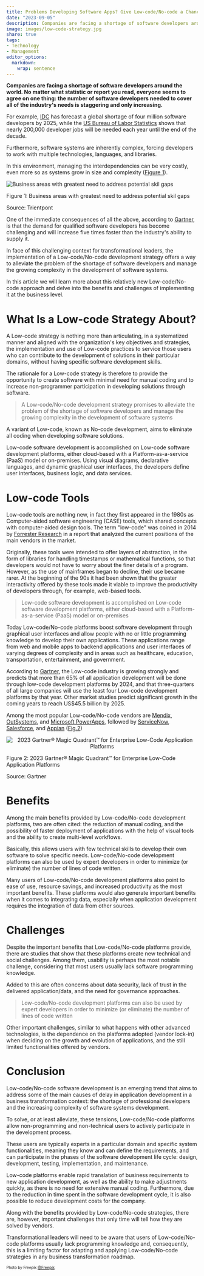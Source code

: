 ```yaml
---
title: Problems Developing Software Apps? Give Low-code/No-code a Chance
date: "2023-09-05"
description: Companies are facing a shortage of software developers around the world. The number of software developers needed to cover all of the industry's needs is staggering and only increasing. The implementation of a Low-code/No-code development strategy offers a way to alleviate the problem of the shortage of software developers and manage the growing complexity in the development of software systems.
image: images/low-code-strategy.jpg
share: true
tags:
- Technology
- Management
editor_options: 
  markdown: 
    wrap: sentence
---
```


**Companies are facing a shortage of software developers around the world. No matter what statistic or report you read, everyone seems to agree on one thing: the number of software developers needed to cover all of the industry's needs is staggering and only increasing.**

For example, [IDC](https://www.idc.com/) has forecast a global shortage of four million software developers by 2025, while the [US Bureau of Labor Statistics](https://www.bls.gov/) shows that nearly 200,000 developer jobs will be needed each year until the end of the decade.

Furthermore, software systems are inherently complex, forcing developers to work with multiple technologies, languages, and libraries.

In this environment, managing the interdependencies can be very costly, even more so as systems grow in size and complexity ([Figure 1](#market)).

<img src="index_files/low-code-strategy-1.png" alt="Business areas with greatest need to address potential skil gaps" id="market"/>

Figure 1: Business areas with greatest need to address potential skil gaps

Source: Trientpont


One of the immediate consequences of all the above, according to [Gartner](https://www.gartner.com/en), is that the demand for qualified software developers has become challenging and will increase five times faster than the industry's ability to supply it.

In face of this challenging context for transformational leaders, the implementation of a Low-code/No-code development strategy offers a way to alleviate the problem of the shortage of software developers and manage the growing complexity in the development of software systems.

In this article we will learn more about this relatively new Low-code/No-code approach and delve into the benefits and challenges of implementing it at the business level.

# What Is a Low-code Strategy About?

A Low-code strategy is nothing more than articulating, in a systematized manner and aligned with the organization's key objectives and strategies, the implementation and use of Low-code practices to service those users who can contribute to the development of solutions in their particular domains, without having specific software development skills.

The rationale for a Low-code strategy is therefore to provide the opportunity to create software with minimal need for manual coding and to increase non-programmer participation in developing solutions through software.

> A Low-code/No-code development strategy promises to alleviate the problem of the shortage of software developers and manage the growing complexity in the development of software systems

A variant of Low-code, known as No-code development, aims to eliminate all coding when developing software solutions.

Low-code software development is accomplished on Low-code software development platforms, either cloud-based with a Platform-as-a-service (PaaS) model or on-premises. Using visual diagrams, declarative languages, and dynamic graphical user interfaces, the developers define user interfaces, business logic, and data services.

# Low-code Tools

Low-code tools are nothing new, in fact they first appeared in the 1980s as Computer-aided software engineering (CASE) tools, which shared concepts with computer-aided design tools. The term "low-code" was coined in 2014 by [Forrester Research](https://www.forrester.com/) in a report that analyzed the current positions of the main vendors in the market.

Originally, these tools were intended to offer layers of abstraction, in the form of libraries for handling timestamps or mathematical functions, so that developers would not have to worry about the finer details of a program.
However, as the use of mainframes began to decline, their use became rarer.
At the beginning of the 90s it had been shown that the greater interactivity offered by these tools made it viable to improve the productivity of developers through, for example, web-based tools.

> Low-code software development is accomplished on Low-code software development platforms, either cloud-based with a Platform-as-a-service (PaaS) model or on-premises

Today Low-code/No-code platforms boost software development through graphical user interfaces and allow people with no or little programming knowledge to develop their own applications.
These applications range from web and mobile apps to backend applications and user interfaces of varying degrees of complexity and in areas such as healthcare, education, transportation, entertainment, and government.

According to [Gartner](https://www.gartner.com/en), the Low-code industry is growing strongly and predicts that more than 65% of all application development will be done through low-code development platforms by 2024, and that three-quarters of all large companies will use the least four Low-code development platforms by that year.
Other market studies predict significant growth in the coming years to reach US\$45.5 billion by 2025.

Among the most popular Low-code/No-code vendors are [Mendix](https://www.mendix.com/), [OutSystems](https://www.outsystems.com/), and [Microsoft PowerApps](https://powerapps.microsoft.com/), followed by [ServiceNow](https://www.servicenow.com/), [Salesforce](https://www.salesforce.com/), and [Appian](https://appian.com/) ([Fig.2](#quadrant))

<center><img src="index_files/low-code-strategy-2.png" alt="2023 Gartner® Magic Quadrant™ for Enterprise Low-Code Application Platforms" id="quadrant"/></center>

Figure 2: 2023 Gartner® Magic Quadrant™ for Enterprise Low-Code Application Platforms

Source: Gartner


# Benefits

Among the main benefits provided by Low-code/No-code development platforms, two are often cited: the reduction of manual coding, and the possibility of faster deployment of applications with the help of visual tools and the ability to create multi-level workflows.

Basically, this allows users with few technical skills to develop their own software to solve specific needs.
Low-code/No-code development platforms can also be used by expert developers in order to minimize (or eliminate) the number of lines of code written.

Many users of Low-code/No-code development platforms also point to ease of use, resource savings, and increased productivity as the most important benefits.
These platforms would also generate important benefits when it comes to integrating data, especially when application development requires the integration of data from other sources.

# Challenges

Despite the important benefits that Low-code/No-code platforms provide, there are studies that show that these platforms create new technical and social challenges.
Among them, usability is perhaps the most notable challenge, considering that most users usually lack software programming knowledge.

Added to this are often concerns about data security, lack of trust in the delivered application/data, and the need for governance approaches.

> Low-code/No-code development platforms can also be used by expert developers in order to minimize (or eliminate) the number of lines of code written

Other important challenges, similar to what happens with other advanced technologies, is the dependence on the platforms adopted (vendor lock-in) when deciding on the growth and evolution of applications, and the still limited functionalities offered by vendors.

# Conclusion

Low-code/No-code software development is an emerging trend that aims to address some of the main causes of delay in application development in a business transformation context: the shortage of professional developers and the increasing complexity of software systems development.

To solve, or at least alleviate, these tensions, Low-code/No-code platforms allow non-programming and non-technical users to actively participate in the development process.

These users are typically experts in a particular domain and specific system functionalities, meaning they know and can define the requirements, and can participate in the phases of the software development life cycle: design, development, testing, implementation, and maintenance.

Low-code platforms enable rapid translation of business requirements to new application development, as well as the ability to make adjustments quickly, as there is no need for extensive manual coding.
Furthermore, due to the reduction in time spent in the software development cycle, it is also possible to reduce development costs for the company.

Along with the benefits provided by Low-code/No-code strategies, there are, however, important challenges that only time will tell how they are solved by vendors.

Transformational leaders will need to be aware that users of Low-code/No-code platforms usually lack programming knowledge and, consequently, this is a limiting factor for adapting and applying Low-code/No-code strategies in any business transformation roadmap.

<p style= "font-size:10px;">Photo by Freepik <a href="https://www.freepik.es/vector-gratis/dibujado-mano-ilustracion-pagina-inicio-diseno-plano_21665021.htm#query=low%20code&position=20&from_view=search&track=ais">@Freepik</a></p>
